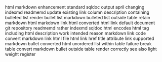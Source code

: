 html markdown enhancement standard sqldoc output april changing indexmd readmemd update existing link column description containing bulleted list render bullet list markdown bulleted list outside table retain markdown html markdown link html converted html link default document git repository readmemd rather indexmd sqldoc html encodes html tag including html description work intended reason markdown link code convert markdown link html file html link href title attribute link supported markdown bullet converted html unordered list within table failure break table convert markdown bullet outside table render correctly see also light weight register